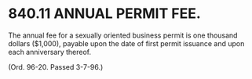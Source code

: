 840.11 ANNUAL PERMIT FEE.
=========================

The annual fee for a sexually oriented business permit is one thousand
dollars ($1,000), payable upon the date of first permit issuance and
upon each anniversary thereof.

(Ord. 96-20. Passed 3-7-96.)
